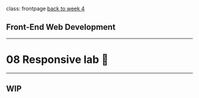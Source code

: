 class: frontpage
<a href="/week-4">back to week 4</a>

<div>
  <h2>Front-End Web Development</h2>
  <hr/>
  <h1>08 Responsive <wbr/>lab 🧪</h1>
</div>

---

## WIP
